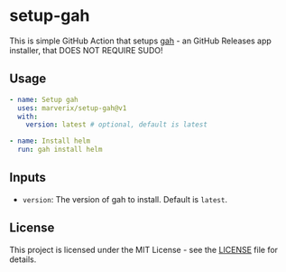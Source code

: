 # setup-gah

This is simple GitHub Action that setups [gah](https://github.com/marverix/gah) - an GitHub Releases app installer, that DOES NOT REQUIRE SUDO!

## Usage

```yaml
- name: Setup gah
  uses: marverix/setup-gah@v1
  with:
    version: latest # optional, default is latest

- name: Install helm
  run: gah install helm
```

## Inputs

* `version`: The version of gah to install. Default is `latest`.

## License

This project is licensed under the MIT License - see the [LICENSE](LICENSE) file for details.
